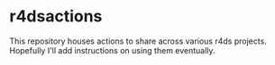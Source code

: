 # r4dsactions

This repository houses actions to share across various r4ds projects.
Hopefully I'll add instructions on using them eventually.
